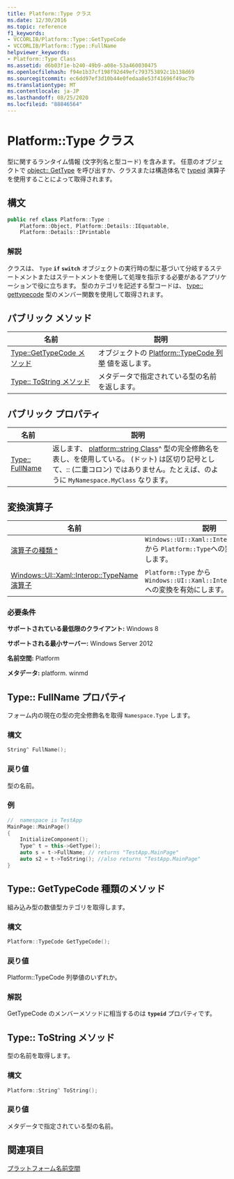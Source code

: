 ```yaml
---
title: Platform::Type クラス
ms.date: 12/30/2016
ms.topic: reference
f1_keywords:
- VCCORLIB/Platform::Type::GetTypeCode
- VCCORLIB/Platform::Type::FullName
helpviewer_keywords:
- Platform::Type Class
ms.assetid: d6b03f1e-b240-49b9-a08e-53a460030475
ms.openlocfilehash: f94e1b37cf198f92d49efc793753892c1b138d69
ms.sourcegitcommit: ec6dd97ef3d10b44e0fedaa8e53f41696f49ac7b
ms.translationtype: MT
ms.contentlocale: ja-JP
ms.lasthandoff: 08/25/2020
ms.locfileid: "88846564"
---
```

# <a name="platformtype-class"></a>Platform::Type クラス

型に関するランタイム情報 (文字列名と型コード) を含みます。 任意のオブジェクトで [object:: GetType](../cppcx/platform-object-class.md#gettype) を呼び出すか、クラスまたは構造体名で [typeid](../extensions/typeid-cpp-component-extensions.md) 演算子を使用することによって取得されます。

## <a name="syntax"></a>構文

```cpp
public ref class Platform::Type :
    Platform::Object, Platform::Details::IEquatable,
    Platform::Details::IPrintable
```

### <a name="remarks"></a>解説

クラスは、 `Type` **`if`** **`switch`** オブジェクトの実行時の型に基づいて分岐するステートメントまたはステートメントを使用して処理を指示する必要があるアプリケーションで役に立ちます。 型のカテゴリを記述する型コードは、 [type:: gettypecode](#gettypecode) 型のメンバー関数を使用して取得されます。

## <a name="public-methods"></a>パブリック メソッド

| 名前 | 説明 |
|--|--|
| [Type::GetTypeCode メソッド](#gettypecode) | オブジェクトの [Platform::TypeCode 列挙](../cppcx/platform-typecode-enumeration.md) 値を返します。 |
| [Type:: ToString メソッド](#tostring) | メタデータで指定されている型の名前を返します。 |

## <a name="public-properties"></a>パブリック プロパティ

| 名前 | 説明 |
|--|--|
| [Type:: FullName](#fullname) | 返します、 [platform::string Class](../cppcx/platform-string-class.md)^ 型の完全修飾名を表し、を使用している。 (ドット) は区切り記号として、:: (二重コロン) ではありません。たとえば、のように `MyNamespace.MyClass` なります。 |

## <a name="conversion-operators"></a>変換演算子

| 名前 | 説明 |
|--|--|
| [演算子の種類 ^](../cppcx/operator-type-hat.md) | `Windows::UI::Xaml::Interop::TypeName` から `Platform::Type`への変換を有効にします。 |
| [Windows::UI::Xaml::Interop::TypeName 演算子](../cppcx/operator-windows-ui-xaml-interop-typename.md) | `Platform::Type` から `Windows::UI::Xaml::Interop::TypeName`への変換を有効にします。 |

### <a name="requirements"></a>必要条件

**サポートされている最低限のクライアント:** Windows 8

**サポートされる最小サーバー:** Windows Server 2012

**名前空間:** Platform

**メタデータ:** platform. winmd

## <a name="typefullname-property"></a><a name="fullname"></a> Type:: FullName プロパティ

フォーム内の現在の型の完全修飾名を取得 `Namespace.Type` します。

### <a name="syntax"></a>構文

```cpp
String^ FullName();
```

### <a name="return-value"></a>戻り値

型の名前。

### <a name="example"></a>例

```cpp
//  namespace is TestApp
MainPage::MainPage()
{
    InitializeComponent();
    Type^ t = this->GetType();
    auto s = t->FullName; // returns "TestApp.MainPage"
    auto s2 = t->ToString(); //also returns "TestApp.MainPage"
}
```

## <a name="typegettypecode-method"></a><a name="gettypecode"></a> Type:: GetTypeCode 種類のメソッド

組み込み型の数値型カテゴリを取得します。

### <a name="syntax"></a>構文

```cpp
Platform::TypeCode GetTypeCode();
```

### <a name="return-value"></a>戻り値

Platform::TypeCode 列挙値のいずれか。

### <a name="remarks"></a>解説

GetTypeCode のメンバーメソッドに相当するのは **`typeid`** プロパティです。

## <a name="typetostring-method"></a><a name="tostring"></a> Type:: ToString メソッド

型の名前を取得します。

### <a name="syntax"></a>構文

```cpp
Platform::String^ ToString();
```

### <a name="return-value"></a>戻り値

メタデータで指定されている型の名前。

## <a name="see-also"></a>関連項目

[プラットフォーム名前空間](../cppcx/platform-namespace-c-cx.md)
